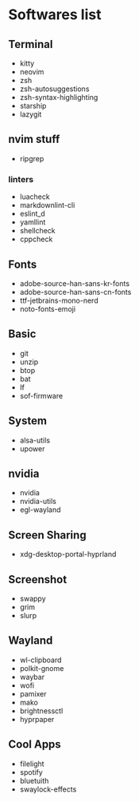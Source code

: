 # Softwares list

## Terminal

- kitty
- neovim
- zsh
- zsh-autosuggestions
- zsh-syntax-highlighting
- starship
- lazygit

## nvim stuff

- ripgrep

### linters

- luacheck
- markdownlint-cli
- eslint_d
- yamllint
- shellcheck
- cppcheck

## Fonts

- adobe-source-han-sans-kr-fonts
- adobe-source-han-sans-cn-fonts
- ttf-jetbrains-mono-nerd
- noto-fonts-emoji

## Basic

- git
- unzip
- btop
- bat
- lf
- sof-firmware

## System

- alsa-utils
- upower

## nvidia

- nvidia
- nvidia-utils
- egl-wayland

## Screen Sharing

- xdg-desktop-portal-hyprland

## Screenshot

- swappy
- grim
- slurp

## Wayland

- wl-clipboard
- polkit-gnome
- waybar
- wofi
- pamixer
- mako
- brightnessctl
- hyprpaper

## Cool Apps

- filelight
- spotify
- bluetuith
- swaylock-effects
